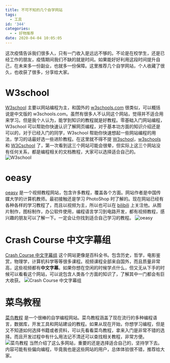 ```yaml
---
title: 不可不知的几个自学网站
tags:
  - 工具
id: '344'
categories:
  - - 好物推荐
date: 2020-04-04 10:05:05
---
```


这次疫情告诉我们很多人，只有一门收入是远远不够的。不论是在校学生，还是已经工作的朋友，疫情期间我们不缺的就是时间。如果能好好利用这段时间提升自己，在未来多一份副业，也就多一份保障。这里推荐几个自学网站，个人收藏了很久，也收获了很多，分享给大家。
<!-- more -->
# W3school

[W3school](https://www.w3school.com.cn/index.html) 主要以网站编程为主，和国外的 [w3schools.com](https://www.w3schools.com/) 很类似，可以概括说是中文版的 w3schools.com。虽然有很多人不认同这个网站，觉得并不适合用来学习。但是我个人认为，能学到知识的教程就是好教程。零基础入门网站编程，W3school 可以帮助你快速认识了解网页编程，对于基本功方面的知识介绍还是可以的，对于已经入门的同学，W3school 帮助你快速想起一些网站编程的用法，学习的话最好选一些进阶教程。在这里就不得不提 [W3school](https://www.w3school.com.cn/index.html)，[w3schools](https://www.w3schools.com/) 和 [W3Cschool](https://www.w3cschool.cn/index.html) 了，第一次看到这三个网站可能会很晕，但实际上这三个网站没有任何关系，都是编程相关的文档教程，大家可以选择适合自己的。 ![W3school](https://i.loli.net/2020/04/03/DUoxBpG5I2rN7X8.png)

# oeasy

[oeasy](http://oeasy.org/) 是一个视频教程网站，包含许多教程，覆盖各个方面。网站作者是中国传媒大学的计算机教师。最初接触还是学习 PhotoShop 时了解的。现在网站已经有各种各样的学习教程了，而且以视频为主，所以也可以在 [bilibili](https://space.bilibili.com/2884629) 上关注他。从图片制作，图标制作，办公软件使用，编程语言学习到电路开发，都有视频教程，感兴趣的朋友可以了解一下。一定会让你找到适合自己学习的教程。 ![oeasy](https://i.loli.net/2020/04/03/f5YKziNIkGd1V4P.png)

# Crash Course 中文字幕组

[Crash Course 中文字幕组](https://crashcourse.club/) 这个网站更像是百科全书。包含历史，哲学，电影鉴赏，物理学，计算机科学等等很多课程。视频课程全部来自国外，而且质量非常高，这些视频都有**中文字幕**。如果你想在空闲的时候学点什么，但又无从下手的时候可以看看这个网站，可以说包含人类各个方面的知识了，了解其中一门都会有巨大收获。 ![Crash Course 中文字幕组](https://i.loli.net/2020/04/03/GECAhxf8OlDWXKr.png)

# 菜鸟教程

[菜鸟教程](https://www.runoob.com/) 是一个很棒的自学编程网站。菜鸟教程涵盖了现在流行的多种编程语言，数据库，开发工具和网站建设的教程。如果从现在开始，你想学习编程，但是又不知道如何选择书籍或者资料，可以先看看菜鸟教程，拿来入门是非常不错的选择。而且开发过程中有什么用法记不清还可以查找相关教程，非常方便。 ![菜鸟教程](https://i.loli.net/2020/04/03/nC1Mxg6KkhyTjqZ.png) 当然介绍了这么多网站，重要的还是选择适合自己的，坚持学下去。内容可能有些偏向编程，毕竟我也是这些网站的用户，总体体验很不错，推荐给大家。